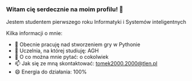 ### Witam cię serdecznie na moim profilu! 👋

Jestem studentem pierwszego roku Informatyki i Systemów inteligentnych

Kilka informacji o mnie:
- 🔭 Obecnie pracuję nad stworzeniem gry w Pythonie
- 🌱 Uczelnia, na której studiuję: AGH 
- 💬 O co można mnie pytać: o cokolwiek 
- 📫 Jak się ze mną skontaktować: tomek2000.2000@tlen.pl
- 😄 Energia do działania: 100%



<!--
**tlisowicz/tlisowicz** is a ✨ _special_ ✨ repository because its `README.md` (this file) appears on your GitHub profile.

Jestem studentem pierwszego roku Informatyki i Systemów inteligentnych na AGH


